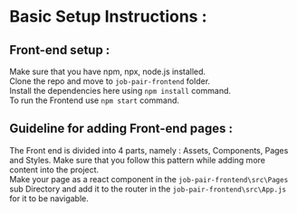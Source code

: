 # Basic Setup Instructions : 

## Front-end setup : 

Make sure that you have npm, npx, node.js installed.  
Clone the repo and move to `job-pair-frontend` folder.   
Install the dependencies here using `npm install` command.   
To run the Frontend use `npm start` command.   


## Guideline for adding Front-end pages : 

The Front end is divided into 4 parts, namely : Assets, Components, Pages and Styles. Make sure that you follow this pattern while adding more content into the project.   
Make your page as a react component in the `job-pair-frontend\src\Pages` sub Directory and add it to the router in the `job-pair-frontend\src\App.js` for it to be navigable.   


